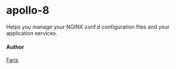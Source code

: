 # apollo-8
Helps you manage your NGINX conf.d configuration files and your application services.

#### Author
[Faris](http://madebyais.com)